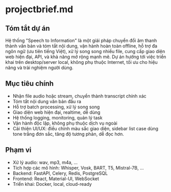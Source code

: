 # projectbrief.md

## Tóm tắt dự án
Hệ thống "Speech to Information" là một giải pháp chuyển đổi âm thanh thành văn bản và tóm tắt nội dung, vận hành hoàn toàn offline, hỗ trợ đa ngôn ngữ (ưu tiên tiếng Việt), xử lý song song nhiều file, cung cấp giao diện web hiện đại, API, và khả năng mở rộng mạnh mẽ. Dự án hướng tới việc triển khai trên desktop/server local, không phụ thuộc Internet, tối ưu cho hiệu năng và trải nghiệm người dùng.

## Mục tiêu chính
- Nhận file audio hoặc stream, chuyển thành transcript chính xác
- Tóm tắt nội dung văn bản đầu ra
- Hỗ trợ batch processing, xử lý song song
- Giao diện web hiện đại, realtime, dễ dùng
- Hệ thống logging, monitoring, quản lý task
- Vận hành độc lập, không phụ thuộc dịch vụ ngoài
- Cải thiện UI/UX: điều chỉnh màu sắc giao diện, sidebar list case dùng tone trắng đơn sắc, tăng độ tương phản, dễ đọc hơn.

## Phạm vi
- Xử lý audio: wav, mp3, m4a, ...
- Tích hợp các mô hình: Whisper, Vosk, BART, T5, Mistral-7B, ...
- Backend: FastAPI, Celery, Redis, PostgreSQL
- Frontend: React, Material-UI, WebSocket
- Triển khai: Docker, local, cloud-ready
